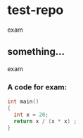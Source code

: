 # test-repo
exam

## something...
exam

### A code for exam:
``` c
int main()
{
  int x = 20;
  return x / (x * x) ;
}
```

